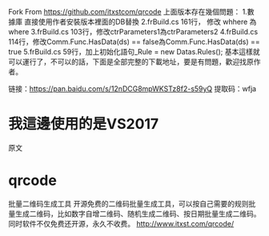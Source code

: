 Fork From https://github.com/itxstcom/qrcode
上面版本存在幾個問題：
1.數據庫
直接使用作者安裝版本裡面的DB替換
2.frBuild.cs
161行，  修改 whhere 為 where
3.frBuild.cs
103行，修改ctrParameters1為ctrParameters2
4.frBuild.cs
114行，修改Comm.Func.HasData(ds) == false為Comm.Func.HasData(ds) == true
5.frBuild.cs
59行，加上初始化語句_Rule = new Datas.Rules();
基本這樣就可以運行了，不可以的話，下面是全部完整的下載地址，要是有問題，歡迎找原作者。

链接：https://pan.baidu.com/s/12nDCG8mpWKSTz8f2-s59yQ 
提取码：wfja 

我這邊使用的是VS2017
=========================================================================================
原文

# qrcode
批量二维码生成工具
开源免费的二维码批量生成工具，可以按自己需要的规则批量生成二维码，比如数字自增二维码、随机生成二维码、按日期批量生成二维码。同时软件不仅免费还开源，永久不收费。
http://www.itxst.com/qrcode/
